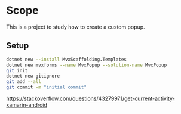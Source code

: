 # Scope

This is a project to study how to create a custom popup.

## Setup

```sh
dotnet new --install MvxScaffolding.Templates
dotnet new mvxforms --name MvxPopup --solution-name MvxPopup
git init 
dotnet new gitignore
git add --all
git commit -m "initial commit"
```

https://stackoverflow.com/questions/43279971/get-current-activity-xamarin-android

